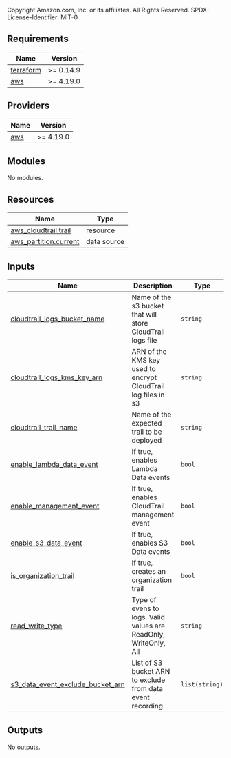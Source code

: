 Copyright Amazon.com, Inc. or its affiliates. All Rights Reserved.
SPDX-License-Identifier: MIT-0
<!-- BEGIN_TF_DOCS -->
## Requirements

| Name | Version |
|------|---------|
| <a name="requirement_terraform"></a> [terraform](#requirement\_terraform) | >= 0.14.9 |
| <a name="requirement_aws"></a> [aws](#requirement\_aws) | >= 4.19.0 |

## Providers

| Name | Version |
|------|---------|
| <a name="provider_aws"></a> [aws](#provider\_aws) | >= 4.19.0 |

## Modules

No modules.

## Resources

| Name | Type |
|------|------|
| [aws_cloudtrail.trail](https://registry.terraform.io/providers/hashicorp/aws/latest/docs/resources/cloudtrail) | resource |
| [aws_partition.current](https://registry.terraform.io/providers/hashicorp/aws/latest/docs/data-sources/partition) | data source |

## Inputs

| Name | Description | Type | Default | Required |
|------|-------------|------|---------|:--------:|
| <a name="input_cloudtrail_logs_bucket_name"></a> [cloudtrail\_logs\_bucket\_name](#input\_cloudtrail\_logs\_bucket\_name) | Name of the s3 bucket that will store CloudTrail logs file | `string` | n/a | yes |
| <a name="input_cloudtrail_logs_kms_key_arn"></a> [cloudtrail\_logs\_kms\_key\_arn](#input\_cloudtrail\_logs\_kms\_key\_arn) | ARN of the KMS key used to encrypt CloudTrail log files in s3 | `string` | n/a | yes |
| <a name="input_cloudtrail_trail_name"></a> [cloudtrail\_trail\_name](#input\_cloudtrail\_trail\_name) | Name of the expected trail to be deployed | `string` | n/a | yes |
| <a name="input_enable_lambda_data_event"></a> [enable\_lambda\_data\_event](#input\_enable\_lambda\_data\_event) | If true, enables Lambda Data events | `bool` | `false` | no |
| <a name="input_enable_management_event"></a> [enable\_management\_event](#input\_enable\_management\_event) | If true, enables CloudTrail management event | `bool` | n/a | yes |
| <a name="input_enable_s3_data_event"></a> [enable\_s3\_data\_event](#input\_enable\_s3\_data\_event) | If true, enables S3 Data events | `bool` | `false` | no |
| <a name="input_is_organization_trail"></a> [is\_organization\_trail](#input\_is\_organization\_trail) | If true, creates an organization trail | `bool` | n/a | yes |
| <a name="input_read_write_type"></a> [read\_write\_type](#input\_read\_write\_type) | Type of evens to logs. Valid values are ReadOnly, WriteOnly, All | `string` | `"All"` | no |
| <a name="input_s3_data_event_exclude_bucket_arn"></a> [s3\_data\_event\_exclude\_bucket\_arn](#input\_s3\_data\_event\_exclude\_bucket\_arn) | List of S3 bucket ARN to exclude from data event recording | `list(string)` | `[]` | no |

## Outputs

No outputs.
<!-- END_TF_DOCS -->